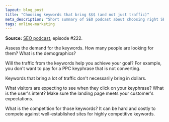 ```yaml
---
layout: blog_post
title: "Choosing keywords that bring $$$ (and not just traffic)"
meta_description: "Short summary of SEO podcast about choosing right SEO and PPC keywords that will help achieve your goal."
tags: online-marketing
---
```


**Source:** [SEO podcast](http://www.e-webstyle.com/category/seo-podcast/), episode #222.

Assess the demand for the keywords. How many people are looking for them? What is the demographics?

Will the traffic from the keywords help you achieve your goal? For example, you don't want to pay for a PPC keyphrase that is not converting.

Keywords that bring a lot of traffic don't necessarily bring in dollars.

What visitors are expecting to see when they click on your keyphrase? What is the user's intent? Make sure the landing page meets your customer's expectations.

What is the competition for those keywords? It can be hard and costly to compete against well-established sites for highly competitive keywords.